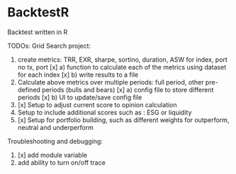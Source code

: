 # BacktestR
Backtest written in R

TODOs:
Grid Search project:
1) create metrics: TRR, EXR, sharpe, sortino, duration, ASW for index, port no tx, port
    [x] a) function to calculate each of the metrics using dataset for each index
    [x] b) write results to a file
2) Calculate above metrics over multiple periods: full period, other pre-defined periods (bulls and bears)
    [x] a) config file to store different periods
    [x] b) UI to update/save config file
3) [x] Setup to adjust current score to opinion calculation
4) Setup to include additional scores such as : ESG or liquidity 
5) [x] Setup for portfolio building, such as different weights for outperform, neutral and underperform 

Troubleshooting and debugging:
1) [x] add module variable
2) add ability to turn on/off trace
